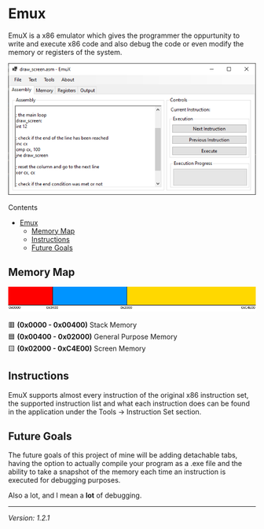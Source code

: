# Emux

EmuX is a x86 emulator which gives the programmer the oppurtunity to write and execute x86 code and also debug the code or even modify the memory or registers of the system.

![EmuX](/misc/EmuX%20screenshot.png)

Contents

- [Emux](#emux)
  - [Memory Map](#memory-map)
  - [Instructions](#instructions)
  - [Future Goals](#future-goals)
  
## Memory Map

![Memory Map](/misc/memory%20map.png)

🟥 **(0x0000 - 0x00400)** Stack Memory <br>
🟦 **(0x00400 - 0x02000)** General Purpose Memory <br>
🟨 **(0x02000 - 0xC4E00)** Screen Memory <br>

## Instructions

EmuX supports almost every instruction of the original x86 instruction set, the supported instruction list and what each instruction does can be found in the application under the Tools -> Instruction Set section.

## Future Goals

The future goals of this project of mine will be adding detachable tabs, having the option to actually compile your program as a .exe file and the ability to take a snapshot of the memory each time an instruction is executed for debugging purposes.

Also a lot, and I mean a **lot** of debugging.

---

*Version: 1.2.1*